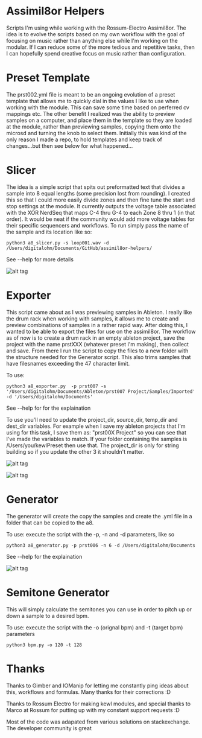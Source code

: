 # Assimil8or Helpers

Scripts I'm using while working with the Rossum-Electro Assimil8or.  The idea is to evolve the scripts based on my own workflow with the goal of focusing on music rather than anything else while I'm working on the modular.  If I can reduce some of the more tedious and repetitive tasks, then I can hopefully spend creative focus on music rather than configuration.

# Preset Template

The prst002.yml file is meant to be an ongoing evolution of a preset template that allows me to quickly dial in the values I like to use when working with the module.  This can save some time based on perferred cv mappings etc.  The other benefit I realized was the ability to preview samples on a computer, and place them in the template so they are loaded at the module, rather than previewing samples, copying them onto the microsd and turning the knob to select them.  Initially this was kind of the only reason I made a repo, to hold templates and keep track of changes...but then see below for what happened...

# Slicer

The idea is a simple script that spits out preformatted text that divides a sample into 8 equal lengths (some precision lost from rounding).  I created this so that I could more easily divide zones and then fine tune the start and stop settings at the module.  It currently outputs the voltage table associated with the XOR NerdSeq that maps C-4 thru G-4 to each Zone 8 thru 1 (in that order).  It would be neat if the community would add more voltage tables for their specific sequencers and workflows. To run simply pass the name of the sample and its location like so:

`python3 a8_slicer.py -s loop001.wav -d /Users/digitalohm/Documents/GitHub/assimil8or-helpers/` 

See --help for more details

![alt tag](https://i.imgur.com/T0tSEb5h.png "Slicer Output")

# Exporter

This script came about as I was previewing samples in Ableton.  I really like the drum rack when working with samples, it allows me to create and preview combinations of samples in a rather rapid way.  After doing this, I wanted to be able to export the files for use on the assimil8or.  The workflow as of now is to create a drum rack in an empty ableton project, save the project with the name prstXXX (whatever preset I'm making), then collect and save.  From there I run the script to copy the files to a new folder with the structure needed for the Generator script.  This also trims samples that have filesnames exceeding the 47 character limit.

To use: 

`python3 a8_exporter.py  -p prst007 -s '/Users/digitalohm/Documents/Ableton/prst007 Project/Samples/Imported' -d '/Users/digitalohm/Documents'` 

See --help for for the explaination

To use you'll need to update the project_dir, source_dir, temp_dir and dest_dir variables.  For example when I save my ableton projects that I'm using for this task, I save them as: "prst00X Project" so you can see that I've made the variables to match.  If your folder containing the samples is /Users/you/kewlPreset then use that.  The project_dir is only for string building so if you update the other 3 it shouldn't matter.

![alt tag](https://i.imgur.com/p2FHeZ9h.png "Exporter Output")

![alt tag](https://i.imgur.com/aehGq34h.png "Sub Directory Example")

# Generator

The generator will create the copy the samples and create the .yml file in a folder that can be copied to the a8.  

To use: execute the script with the -p, -n and -d parameters, like so 

`python3 a8_generator.py -p prst006 -n 6 -d /Users/digitalohm/Documents` 

See --help for the explaination

![alt tag](https://i.imgur.com/u6RQ0kVh.png "Generator Sub Dir")

# Semitone Generator

This will simply calculate the semitones you can use in order to pitch up or down a sample to a desired bpm.

To use: execute the script with the -o (orignal bpm) and -t (target bpm) parameters

`python3 bpm.py -o 120 -t 128`

# Thanks

Thanks to Gimber and IOManip for letting me constantly ping ideas about this, workflows and formulas.  Many thanks for their corrections :D

Thanks to Rossum Electro for making kewl modules, and special thanks to Marco at Rossum for putting up with my constant support requests :D

Most of the code was adapated from various solutions on stackexchange.  The developer community is great
